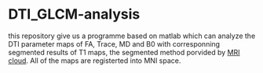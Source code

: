 # DTI_GLCM-analysis
this repository give us a programme based on matlab which can analyze the DTI parameter maps of FA, Trace, MD and B0 with corresponning segmented results of T1 maps, the segmented method porvided by [MRI cloud](http://http://braingps.mricloud.com/).
All of the maps are registerted into MNI space.
